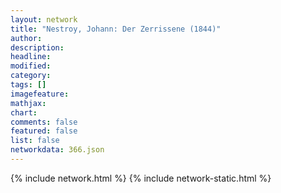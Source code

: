 ```yaml
---
layout: network
title: "Nestroy, Johann: Der Zerrissene (1844)"
author:
description:
headline:
modified:
category:
tags: []
imagefeature: 
mathjax: 
chart: 
comments: false
featured: false
list: false
networkdata: 366.json
---
```

{% include network.html %}
{% include network-static.html %}
